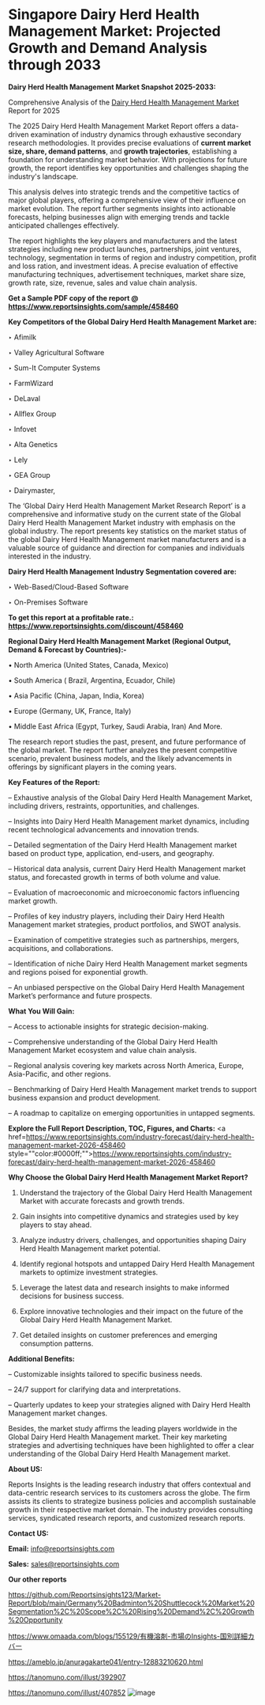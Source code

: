 # Singapore Dairy Herd Health Management Market: Projected Growth and Demand Analysis through 2033

<strong>Dairy Herd Health Management Market Snapshot 2025-2033:</strong>

Comprehensive Analysis of the <a href=https://www.reportsinsights.com/sample/458460>Dairy Herd Health Management Market</a> Report for 2025

The 2025 Dairy Herd Health Management Market Report offers a data-driven examination of industry dynamics through exhaustive secondary research methodologies. It provides precise evaluations of <strong>current market size, share, demand patterns</strong>, and <strong>growth trajectories</strong>, establishing a foundation for understanding market behavior. With projections for future growth, the report identifies key opportunities and challenges shaping the industry's landscape.

This analysis delves into strategic trends and the competitive tactics of major global players, offering a comprehensive view of their influence on market evolution. The report further segments insights into actionable forecasts, helping businesses align with emerging trends and tackle anticipated challenges effectively.

The report highlights the key players and manufacturers and the latest strategies including new product launches, partnerships, joint ventures, technology, segmentation in terms of region and industry competition, profit and loss ration, and investment ideas. A precise evaluation of effective manufacturing techniques, advertisement techniques, market share size, growth rate, size, revenue, sales and value chain analysis.

<strong>Get a Sample PDF copy of the report @ <a href=https://www.reportsinsights.com/sample/458460 style=color:#0000ff;>https://www.reportsinsights.com/sample/458460</a></strong>

<strong>Key Competitors of the Global Dairy Herd Health Management Market are:</strong>

‣ Afimilk

‣ Valley Agricultural Software

‣ Sum-It Computer Systems

‣ FarmWizard

‣ DeLaval

‣ Allflex Group

‣ Infovet

‣ Alta Genetics

‣ Lely

‣ GEA Group

‣ Dairymaster,

The ‘Global Dairy Herd Health Management Market Research Report’ is a comprehensive and informative study on the current state of the Global Dairy Herd Health Management Market industry with emphasis on the global industry. The report presents key statistics on the market status of the global Dairy Herd Health Management market manufacturers and is a valuable source of guidance and direction for companies and individuals interested in the industry.

<strong>Dairy Herd Health Management Industry Segmentation covered are:</strong>

‣ Web-Based/Cloud-Based Software

‣ On-Premises Software

<strong>To get this report at a profitable rate.: <a href=https://www.reportsinsights.com/discount/458460 style=color:#0000ff;>https://www.reportsinsights.com/discount/458460</a></strong>

<strong>Regional Dairy Herd Health Management Market (Regional Output, Demand &amp; Forecast by Countries):-</strong>

• North America (United States, Canada, Mexico)

• South America ( Brazil, Argentina, Ecuador, Chile)

• Asia Pacific (China, Japan, India, Korea)

• Europe (Germany, UK, France, Italy)

• Middle East Africa (Egypt, Turkey, Saudi Arabia, Iran) And More.

The research report studies the past, present, and future performance of the global market. The report further analyzes the present competitive scenario, prevalent business models, and the likely advancements in offerings by significant players in the coming years.

<strong>Key Features of the Report:</strong>

– Exhaustive analysis of the Global Dairy Herd Health Management Market, including drivers, restraints, opportunities, and challenges.

– Insights into Dairy Herd Health Management market dynamics, including recent technological advancements and innovation trends.

– Detailed segmentation of the Dairy Herd Health Management market based on product type, application, end-users, and geography.

– Historical data analysis, current Dairy Herd Health Management market status, and forecasted growth in terms of both volume and value.

– Evaluation of macroeconomic and microeconomic factors influencing market growth.

– Profiles of key industry players, including their Dairy Herd Health Management market strategies, product portfolios, and SWOT analysis.

– Examination of competitive strategies such as partnerships, mergers, acquisitions, and collaborations.

– Identification of niche Dairy Herd Health Management market segments and regions poised for exponential growth.

– An unbiased perspective on the Global Dairy Herd Health Management Market’s performance and future prospects.

<strong>What You Will Gain:</strong>

– Access to actionable insights for strategic decision-making.

– Comprehensive understanding of the Global Dairy Herd Health Management Market ecosystem and value chain analysis.

– Regional analysis covering key markets across North America, Europe, Asia-Pacific, and other regions.

– Benchmarking of Dairy Herd Health Management market trends to support business expansion and product development.

– A roadmap to capitalize on emerging opportunities in untapped segments.

<strong>Explore the Full Report Description, TOC, Figures, and Charts:</strong>
<a href=https://www.reportsinsights.com/industry-forecast/dairy-herd-health-management-market-2026-458460 style=""color:#0000ff;"">https://www.reportsinsights.com/industry-forecast/dairy-herd-health-management-market-2026-458460</a>

<strong>Why Choose the Global Dairy Herd Health Management Market Report?</strong>

1. Understand the trajectory of the Global Dairy Herd Health Management Market with accurate forecasts and growth trends.

2. Gain insights into competitive dynamics and strategies used by key players to stay ahead.

3. Analyze industry drivers, challenges, and opportunities shaping Dairy Herd Health Management market potential.

4. Identify regional hotspots and untapped Dairy Herd Health Management markets to optimize investment strategies.

5. Leverage the latest data and research insights to make informed decisions for business success.

6. Explore innovative technologies and their impact on the future of the Global Dairy Herd Health Management Market.

7. Get detailed insights on customer preferences and emerging consumption patterns.

<strong>Additional Benefits:</strong>

– Customizable insights tailored to specific business needs.

– 24/7 support for clarifying data and interpretations.

– Quarterly updates to keep your strategies aligned with Dairy Herd Health Management market changes.

Besides, the market study affirms the leading players worldwide in the Global Dairy Herd Health Management market. Their key marketing strategies and advertising techniques have been highlighted to offer a clear understanding of the Global Dairy Herd Health Management market.

<strong><strong>About US</strong>:</strong>

Reports Insights is the leading research industry that offers contextual and data-centric research services to its customers across the globe. The firm assists its clients to strategize business policies and accomplish sustainable growth in their respective market domain. The industry provides consulting services, syndicated research reports, and customized research reports.

<strong>Contact US:</strong>

<p class=><b>Email:</b> <a href=mailto:info@reportsinsights.com>info@reportsinsights.com</a></p>
<p class=><b>Sales:</b> <a href=mailto:sales@reportsinsights.com>sales@reportsinsights.com</a></p>

<strong>Our other reports</strong>

<a href=https://github.com/Reportsinsights123/Market-Report/blob/main/Germany%20Badminton%20Shuttlecock%20Market%20Segmentation%2C%20Scope%2C%20Rising%20Demand%2C%20Growth%20Opportunity>https://github.com/Reportsinsights123/Market-Report/blob/main/Germany%20Badminton%20Shuttlecock%20Market%20Segmentation%2C%20Scope%2C%20Rising%20Demand%2C%20Growth%20Opportunity</a>

<a href=https://www.omaada.com/blogs/155129/有機溶剤-市場のInsights-国別詳細カバー>https://www.omaada.com/blogs/155129/有機溶剤-市場のInsights-国別詳細カバー</a>

<a href=https://ameblo.jp/anuragakarte041/entry-12883210620.html>https://ameblo.jp/anuragakarte041/entry-12883210620.html</a>

<a href=https://tanomuno.com/illust/392907>https://tanomuno.com/illust/392907</a>

<a href=https://tanomuno.com/illust/407852>https://tanomuno.com/illust/407852</a>
![image](https://github.com/user-attachments/assets/340e3841-def7-4bc3-a4ce-7cff31382991)
